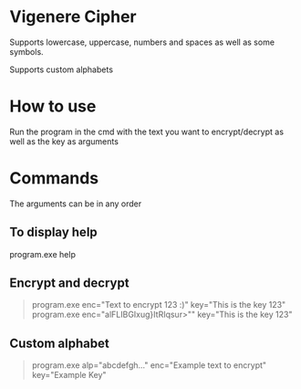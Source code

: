# Vigenere Cipher

Supports lowercase, uppercase, numbers and spaces as well as some symbols.

Supports custom alphabets

# How to use

Run the program in the cmd with the text you want to encrypt/decrypt as well as the key as arguments


# Commands

The arguments can be in any order

## To display help
program.exe help

## Encrypt and decrypt
> program.exe enc="Text to encrypt 123 :)" key="This is the key 123"
> program.exe enc="alFLIBGIxug}ItRIqsur>"" key="This is the key 123"

## Custom alphabet
> program.exe alp="abcdefgh..." enc="Example text to encrypt" key="Example Key"
